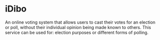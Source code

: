 iDibo
=====

An online voting system that allows users to cast their votes for an election or poll, without their individual opinion being made known to others. This service can be used for: election purposes or different forms of polling.
